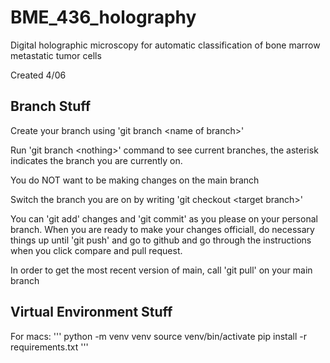 # BME_436_holography
Digital holographic microscopy for automatic classification of bone marrow metastatic tumor cells

Created 4/06
## Branch Stuff
Create your branch using 'git branch \<name of branch\>'

Run 'git branch \<nothing\>' command to see current branches, the asterisk indicates the branch you are currently on.

You do NOT want to be making changes on the main branch

Switch the branch you are on by writing 'git checkout \<target branch\>'

You can 'git add' changes and 'git commit' as you please on your personal branch. When you are ready to make your changes officiall, do necessary things up until 'git push' and go to github and go through the instructions when you click compare and pull request.

In order to get the most recent version of main, call 'git pull' on your main branch


## Virtual Environment Stuff
For macs:
'''
python -m venv venv
source venv/bin/activate
pip install -r requirements.txt
'''